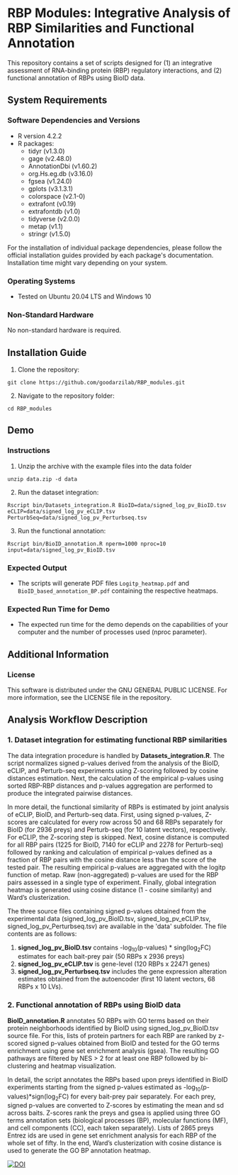 # RBP Modules: Integrative Analysis of RBP Similarities and Functional Annotation

This repository contains a set of scripts designed for (1) an integrative assessment of RNA-binding protein (RBP) regulatory interactions, and (2) functional annotation of RBPs using BioID data.

## System Requirements

### Software Dependencies and Versions
- R version 4.2.2
- R packages:
  - tidyr (v1.3.0)
  - gage (v2.48.0)
  - AnnotationDbi (v1.60.2)
  - org.Hs.eg.db (v3.16.0)
  - fgsea (v1.24.0)
  - gplots (v3.1.3.1)
  - colorspace (v2.1-0)
  - extrafont (v0.19)
  - extrafontdb (v1.0)
  - tidyverse (v2.0.0)
  - metap (v1.1)
  - stringr (v1.5.0)

For the installation of individual package dependencies, please follow the official installation guides provided by each package's documentation. Installation time might vary depending on your system.

### Operating Systems
- Tested on Ubuntu 20.04 LTS and Windows 10

### Non-Standard Hardware
No non-standard hardware is required.

## Installation Guide

1. Clone the repository:
```
git clone https://github.com/goodarzilab/RBP_modules.git
```
2. Navigate to the repository folder:
```
cd RBP_modules
```

## Demo

### Instructions

1. Unzip the archive with the example files into the data folder
```
unzip data.zip -d data
```
2. Run the dataset integration:
```
Rscript bin/Datasets_integration.R BioID=data/signed_log_pv_BioID.tsv eCLIP=data/signed_log_pv_eCLIP.tsv PerturbSeq=data/signed_log_pv_Perturbseq.tsv
```
3. Run the functional annotation:
```
Rscript bin/BioID_annotation.R nperm=1000 nproc=10 input=data/signed_log_pv_BioID.tsv
```

### Expected Output
- The scripts will generate PDF files `Logitp_heatmap.pdf` and `BioID_based_annotation_BP.pdf` containing the respective heatmaps.

### Expected Run Time for Demo
- The expected run time for the demo depends on the capabilities of your computer and the number of processes used (nproc parameter).

## Additional Information

### License
This software is distributed under the GNU GENERAL PUBLIC LICENSE. For more information, see the LICENSE file in the repository.


## Analysis Workflow Description

### 1. Dataset integration for estimating functional RBP similarities
The data integration procedure is handled by **Datasets_integration.R**. The script normalizes signed p-values derived from the analysis of the BioID, eCLIP, and Perturb-seq experiments using Z-scoring followed by cosine distances estimation. Next, the calculation of the empirical p-values using sorted RBP-RBP distances and p-values aggregation are performed to produce the integrated pairwise distances.

In more detail, the functional similarity of RBPs is estimated by joint analysis of eCLIP, BioID, and Perturb-seq data. First, using signed p-values, Z-scores are calculated for every row across 50 and 68 RBPs separately for BioID (for 2936 preys) and Perturb-seq (for 10 latent vectors), respectively. For eCLIP, the Z-scoring step is skipped. 
Next, cosine distance is computed for all RBP pairs (1225 for BioID, 7140 for eCLIP and 2278 for Perturb-seq) followed by ranking and calculation of empirical p-values defined as a fraction of RBP pairs with the cosine distance less than the score of the tested pair. The resulting empirical p-values are aggregated with the logitp function of metap. Raw (non-aggregated) p-values are used for the RBP pairs assessed in a single type of experiment. Finally, global integration heatmap is generated using cosine distance (1 - cosine similarity) and Ward’s clusterization.

The three source files containing signed p-values obtained from the experimental data (signed_log_pv_BioID.tsv, signed_log_pv_eCLIP.tsv, signed_log_pv_Perturbseq.tsv) are available in the 'data' subfolder.
The file contents are as follows:
1. **signed_log_pv_BioID.tsv** contains -log<sub>10</sub>(p-values) * sing(log<sub>2</sub>FC) estimates for each bait-prey pair (50 RBPs x 2936 preys)
2. **signed_log_pv_eCLIP.tsv** is gene-level (120 RBPs x 22471 genes)
3. **signed_log_pv_Perturbseq.tsv** includes the gene expression alteration estimates obtained from the autoencoder (first 10 latent vectors, 68 RBPs x 10 LVs).

### 2. Functional annotation of RBPs using BioID data
**BioID_annotation.R** annotates 50 RBPs with GO terms based on their protein neighborhoods identified by BioID using signed_log_pv_BioID.tsv source file. For this, lists of protein partners for each RBP are ranked by z-scored signed p-values obtained from BioID and tested for the GO terms enrichment using gene set enrichment analysis (gsea). The resulting GO pathways are filtered by NES > 2 for at least one RBP followed by bi-clustering and heatmap visualization.

In detail, the script annotates the RBPs based upon preys identified in BioID experiments starting from the signed p-values estimated as -log<sub>10</sub>(p-values)\*sign(log<sub>2</sub>FC) for every bait-prey pair separately. For each prey, signed p-values are converted to Z-scores by estimating the mean and sd across baits. Z-scores rank the preys and gsea is applied using three GO terms annotation sets (biological processes (BP), molecular functions (MF), and cell components (CC), each taken separately). Lists of 2865 preys Entrez ids are used in gene set enrichment analysis for each RBP of the whole set of fifty. In the end, Ward’s clusterization with cosine distance is used to generate the GO BP annotation heatmap.

[![DOI](https://zenodo.org/badge/DOI/10.5281/zenodo.10498278.svg)](https://doi.org/10.5281/zenodo.10498278)
